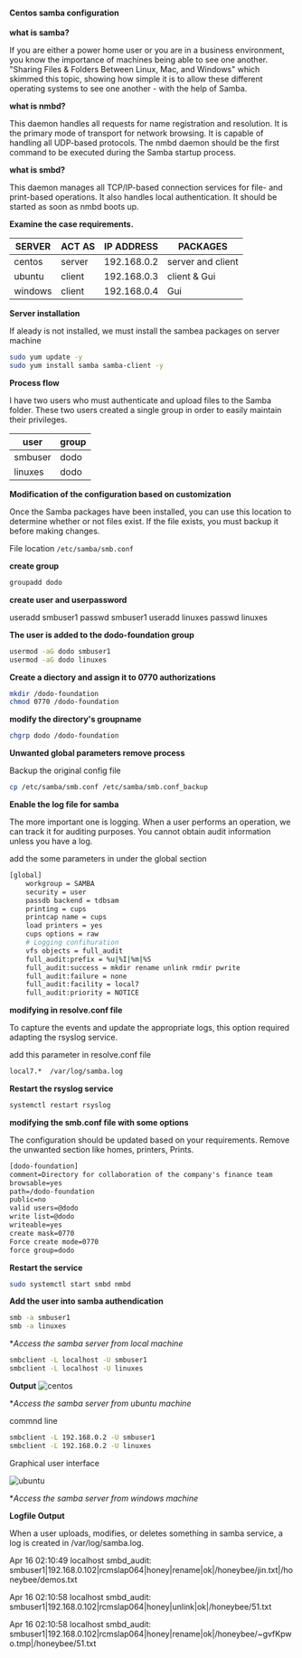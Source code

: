#### Centos samba configuration

**what is samba?**

If you are either a power home user or you are in a business environment, you know the importance of machines being able to see one another. "Sharing Files  & Folders Between Linux, Mac, and Windows" which skimmed this topic, showing how simple it is to allow these different operating systems to see one another - with the help of Samba. 

**what is nmbd?**

This daemon handles all requests for name registration and resolution. It is the primary mode of transport for network browsing. It is capable of handling all UDP-based protocols. The nmbd daemon should be the first command to be executed during the Samba startup process.

**what is smbd?**

This daemon manages all TCP/IP-based connection services for file- and print-based operations. It also handles local authentication. It should be started as soon as nmbd boots up.

**Examine the case requirements.**

| SERVER | ACT AS | IP ADDRESS | PACKAGES |
| --------------- | --------------- | --------------- | --------------- |
| centos | server | 192.168.0.2 | server and client |
| ubuntu | client | 192.168.0.3 | client & Gui |
| windows | client | 192.168.0.4 | Gui |

**Server installation**

If aleady is not installed, we must install the sambea packages on server machine

```bash
sudo yum update -y
sudo yum install samba samba-client -y
```
**Process flow**

I have two users who must authenticate and upload files to the Samba folder. These two users created a single group in order to easily maintain their privileges.

| user | group |
| --------------- | --------------- | 
| smbuser | dodo | 
| linuxes | dodo | 

**Modification of the configuration based on customization**

Once the Samba packages have been installed, you can use this location to determine whether or not files exist. If the file exists, you must backup it before making changes.

File location `/etc/samba/smb.conf`

**create group**
 
 ```bash
groupadd dodo
 ```
   
**create user and userpassword**
   
useradd smbuser1
passwd  smbuser1
useradd linuxes
passwd  linuxes
    
**The user is added to the dodo-foundation group**

```bash    
usermod -aG dodo smbuser1
usermod -aG dodo linuxes
```     
     
**Create a diectory and assign it to 0770 authorizations**

```bash   
mkdir /dodo-foundation
chmod 0770 /dodo-foundation
```
      
**modify the directory's groupname**

```bash    
chgrp dodo /dodo-foundation
```

**Unwanted global parameters remove process**

Backup the original config file 

```bash
cp /etc/samba/smb.conf /etc/samba/smb.conf_backup
```
**Enable the log file for samba**

The more important one is logging. When a user performs an operation, we can track it for auditing purposes. You cannot obtain audit information unless you have a log.

 add the some parameters in under the global section
 
 ```bash
[global]
     workgroup = SAMBA
     security = user
     passdb backend = tdbsam
     printing = cups
     printcap name = cups
     load printers = yes
     cups options = raw
     # Logging confihuration
     vfs objects = full_audit
     full_audit:prefix = %u|%I|%m|%S
     full_audit:success = mkdir rename unlink rmdir pwrite
     full_audit:failure = none
     full_audit:facility = local7
     full_audit:priority = NOTICE
```        
        
 **modifying in resolve.conf file**
 
To capture the events and update the appropriate logs, this option required adapting the rsyslog service.
 
 add this parameter in resolve.conf file  

```bash
local7.*  /var/log/samba.log
```
 **Restart the rsyslog service**
 
```bash
systemctl restart rsyslog
```  

**modifying the smb.conf file with some options**

The configuration should be updated based on your requirements. Remove the unwanted section like homes, printers, Prints. 

 ```txt
 [dodo-foundation]
 comment=Directory for collaboration of the company's finance team
 browsable=yes
 path=/dodo-foundation
 public=no
 valid users=@dodo
 write list=@dodo
 writeable=yes
 create mask=0770
 Force create mode=0770
 force group=dodo
 ```
  
 **Restart the service**
 
 ```bash
 sudo systemctl start smbd nmbd
 ```
 
 **Add the user into samba authendication**
 
```bash        
smb -a smbuser1
smb -a linuxes
```
     
**Access the samba server from local machine*

```bash
smbclient -L localhost -U smbuser1
smbclient -L localhost -U linuxes
```
**Output**
![centos](https://user-images.githubusercontent.com/98270930/163677237-e71152c5-c74e-43ee-9974-a863ed54ebb5.png)


**Access the samba server from ubuntu machine*

commnd line

```bash
smbclient -L 192.168.0.2 -U smbuser1
smbclient -L 192.168.0.2 -U linuxes
```
Graphical user interface

![ubuntu](https://user-images.githubusercontent.com/98270930/163677190-b59b90c3-87b4-4ab1-bc62-e95ac7eb6103.png)





**Access the samba server from windows machine*




**Logfile Output**

When a user uploads, modifies, or deletes something in samba service, a log is created in /var/log/samba.log.

Apr 16 02:10:49 localhost smbd_audit: smbuser1|192.168.0.102|rcmslap064|honey|rename|ok|/honeybee/jin.txt|/honeybee/demos.txt

Apr 16 02:10:58 localhost smbd_audit: smbuser1|192.168.0.102|rcmslap064|honey|unlink|ok|/honeybee/51.txt

Apr 16 02:10:58 localhost smbd_audit: smbuser1|192.168.0.102|rcmslap064|honey|rename|ok|/honeybee/~gvfKpwo.tmp|/honeybee/51.txt


